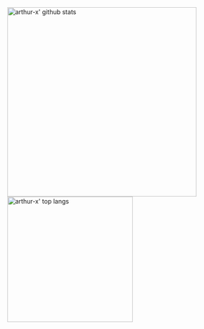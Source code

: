 <div>
<img align="center" width=430 src="https://github-readme-stats.vercel.app/api?username=arthur-x&count_private=true&show_icons=true&theme=radical&bg_color=45,990000,333377&title_color=FF3399&hide_border=true" alt="arthur-x' github stats"/>
<img align="center" width=285 src="https://github-readme-stats.vercel.app/api/top-langs/?username=arthur-x&layout=compact&hide_border=true&langs_count=8&theme=radical&bg_color=45,552266,005599&title_color=FF3399&hide_border=true&custom_title=Most%20Used%20Languages%20(public)" alt="arthur-x' top langs"/>
</div>
